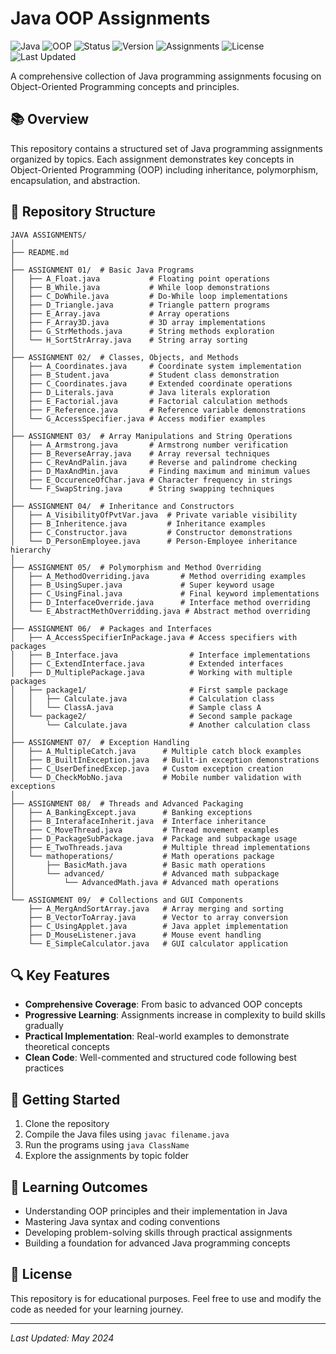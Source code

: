# Java OOP Assignments

![Java](https://img.shields.io/badge/Language-Java-orange)
![OOP](https://img.shields.io/badge/Paradigm-Object--Oriented-blue)
![Status](https://img.shields.io/badge/Status-Completed-success)
![Version](https://img.shields.io/badge/Version-1.0-informational)
![Assignments](https://img.shields.io/badge/Assignments-9-brightgreen)
![License](https://img.shields.io/badge/License-Educational-yellow)
![Last Updated](https://img.shields.io/badge/Last%20Updated-May%202024-blueviolet)

A comprehensive collection of Java programming assignments focusing on Object-Oriented Programming concepts and principles.

## 📚 Overview

This repository contains a structured set of Java programming assignments organized by topics. Each assignment demonstrates key concepts in Object-Oriented Programming (OOP) including inheritance, polymorphism, encapsulation, and abstraction.

## 📂 Repository Structure

```
JAVA ASSIGNMENTS/
│
├── README.md
│
├── ASSIGNMENT 01/  # Basic Java Programs
│   ├── A_Float.java           # Floating point operations
│   ├── B_While.java           # While loop demonstrations
│   ├── C_DoWhile.java         # Do-While loop implementations
│   ├── D_Triangle.java        # Triangle pattern programs
│   ├── E_Array.java           # Array operations
│   ├── F_Array3D.java         # 3D array implementations
│   ├── G_StrMethods.java      # String methods exploration
│   └── H_SortStrArray.java    # String array sorting
│
├── ASSIGNMENT 02/  # Classes, Objects, and Methods
│   ├── A_Coordinates.java     # Coordinate system implementation
│   ├── B_Student.java         # Student class demonstration
│   ├── C_Coordinates.java     # Extended coordinate operations
│   ├── D_Literals.java        # Java literals exploration
│   ├── E_Factorial.java       # Factorial calculation methods
│   ├── F_Reference.java       # Reference variable demonstrations
│   └── G_AccessSpecifier.java # Access modifier examples
│
├── ASSIGNMENT 03/  # Array Manipulations and String Operations
│   ├── A_Armstrong.java       # Armstrong number verification
│   ├── B_ReverseArray.java    # Array reversal techniques
│   ├── C_RevAndPalin.java     # Reverse and palindrome checking
│   ├── D_MaxAndMin.java       # Finding maximum and minimum values
│   ├── E_OccurenceOfChar.java # Character frequency in strings
│   └── F_SwapString.java      # String swapping techniques
│
├── ASSIGNMENT 04/  # Inheritance and Constructors
│   ├── A_VisibilityOfPvtVar.java  # Private variable visibility
│   ├── B_Inheritence.java         # Inheritance examples
│   ├── C_Constructor.java         # Constructor demonstrations
│   └── D_PersonEmployee.java      # Person-Employee inheritance hierarchy
│
├── ASSIGNMENT 05/  # Polymorphism and Method Overriding
│   ├── A_MethodOverriding.java       # Method overriding examples
│   ├── B_UsingSuper.java             # Super keyword usage
│   ├── C_UsingFinal.java             # Final keyword implementations
│   ├── D_InterfaceOverride.java      # Interface method overriding
│   └── E_AbstractMethOverridding.java # Abstract method overriding
│
├── ASSIGNMENT 06/  # Packages and Interfaces
│   ├── A_AccessSpecifierInPackage.java # Access specifiers with packages
│   ├── B_Interface.java                # Interface implementations
│   ├── C_ExtendInterface.java          # Extended interfaces
│   ├── D_MultiplePackage.java          # Working with multiple packages
│   ├── package1/                       # First sample package
│   │   ├── Calculate.java              # Calculation class
│   │   └── ClassA.java                 # Sample class A
│   └── package2/                       # Second sample package
│       └── Calculate.java              # Another calculation class
│
├── ASSIGNMENT 07/  # Exception Handling
│   ├── A_MultipleCatch.java      # Multiple catch block examples
│   ├── B_BuiltInException.java   # Built-in exception demonstrations
│   ├── C_UserDefinedExcep.java   # Custom exception creation
│   └── D_CheckMobNo.java         # Mobile number validation with exceptions
│
├── ASSIGNMENT 08/  # Threads and Advanced Packaging
│   ├── A_BankingExcept.java      # Banking exceptions
│   ├── B_InterafaceInherit.java  # Interface inheritance
│   ├── C_MoveThread.java         # Thread movement examples
│   ├── D_PackageSubPackage.java  # Package and subpackage usage
│   ├── E_TwoThreads.java         # Multiple thread implementations
│   └── mathoperations/           # Math operations package
│       ├── BasicMath.java        # Basic math operations
│       └── advanced/             # Advanced math subpackage
│           └── AdvancedMath.java # Advanced math operations
│
└── ASSIGNMENT 09/  # Collections and GUI Components
    ├── A_MergAndSortArray.java   # Array merging and sorting
    ├── B_VectorToArray.java      # Vector to array conversion
    ├── C_UsingApplet.java        # Java applet implementation
    ├── D_MouseListener.java      # Mouse event handling
    └── E_SimpleCalculator.java   # GUI calculator application
```

## 🔍 Key Features

- **Comprehensive Coverage**: From basic to advanced OOP concepts
- **Progressive Learning**: Assignments increase in complexity to build skills gradually
- **Practical Implementation**: Real-world examples to demonstrate theoretical concepts
- **Clean Code**: Well-commented and structured code following best practices

## 🚀 Getting Started

1. Clone the repository
2. Compile the Java files using `javac filename.java`
3. Run the programs using `java ClassName`
4. Explore the assignments by topic folder

## 🧠 Learning Outcomes

- Understanding OOP principles and their implementation in Java
- Mastering Java syntax and coding conventions
- Developing problem-solving skills through practical assignments
- Building a foundation for advanced Java programming concepts

## 📝 License

This repository is for educational purposes. Feel free to use and modify the code as needed for your learning journey.

---

*Last Updated: May 2024*